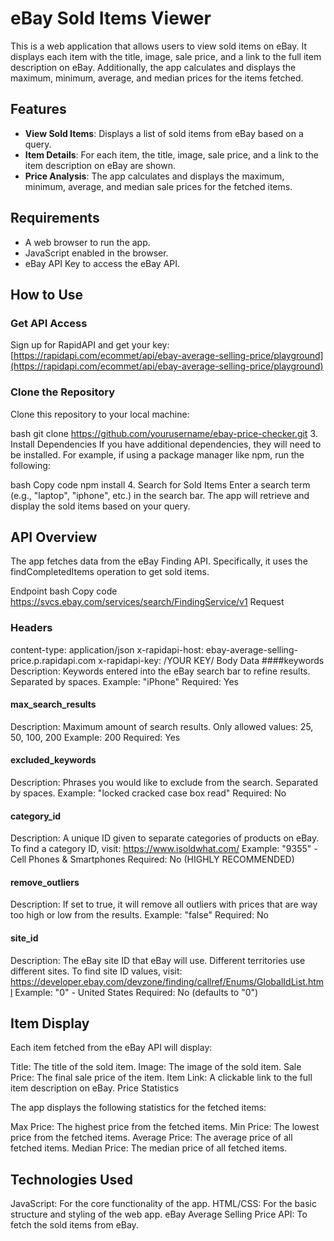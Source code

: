 # eBay Sold Items Viewer

This is a web application that allows users to view sold items on eBay. It displays each item with the title, image, sale price, and a link to the full item description on eBay. Additionally, the app calculates and displays the maximum, minimum, average, and median prices for the items fetched.

## Features

- **View Sold Items**: Displays a list of sold items from eBay based on a query.
- **Item Details**: For each item, the title, image, sale price, and a link to the item description on eBay are shown.
- **Price Analysis**: The app calculates and displays the maximum, minimum, average, and median sale prices for the fetched items.

## Requirements

- A web browser to run the app.
- JavaScript enabled in the browser.
- eBay API Key to access the eBay API.

## How to Use

###  Get API Access

Sign up for RapidAPI and get your key:  
[https://rapidapi.com/ecommet/api/ebay-average-selling-price/playground](https://rapidapi.com/ecommet/api/ebay-average-selling-price/playground)

###  Clone the Repository

Clone this repository to your local machine:

bash
git clone https://github.com/yourusername/ebay-price-checker.git
3. Install Dependencies
If you have additional dependencies, they will need to be installed. For example, if using a package manager like npm, run the following:

bash
Copy code
npm install
4. Search for Sold Items
Enter a search term (e.g., "laptop", "iphone", etc.) in the search bar. The app will retrieve and display the sold items based on your query.

## API Overview
The app fetches data from the eBay Finding API. Specifically, it uses the findCompletedItems operation to get sold items.

Endpoint
bash
Copy code
https://svcs.ebay.com/services/search/FindingService/v1
Request
### Headers
  content-type: application/json
  x-rapidapi-host: ebay-average-selling-price.p.rapidapi.com
  x-rapidapi-key: /YOUR KEY/
Body Data
####keywords
  Description: Keywords entered into the eBay search bar to refine results. Separated by spaces.
  Example: "iPhone"
  Required: Yes

#### max_search_results
  Description: Maximum amount of search results. Only allowed values: 25, 50, 100, 200
  Example: 200
  Required: Yes

#### excluded_keywords
  Description: Phrases you would like to exclude from the search. Separated by spaces.
  Example: "locked cracked case box read"
  Required: No

#### category_id
  Description: A unique ID given to separate categories of products on eBay. To find a category ID, visit: https://www.isoldwhat.com/
  Example: "9355" - Cell Phones & Smartphones
  Required: No (HIGHLY RECOMMENDED)

#### remove_outliers
  Description: If set to true, it will remove all outliers with prices that are way too high or low from the results.
  Example: "false"
  Required: No

#### site_id
  Description: The eBay site ID that eBay will use. Different territories use different sites. To find site ID values, visit: https://developer.ebay.com/devzone/finding/callref/Enums/GlobalIdList.html
  Example: "0" - United States
  Required: No (defaults to "0")

## Item Display
Each item fetched from the eBay API will display:

Title: The title of the sold item.
Image: The image of the sold item.
Sale Price: The final sale price of the item.
Item Link: A clickable link to the full item description on eBay.
Price Statistics

The app displays the following statistics for the fetched items:

Max Price: The highest price from the fetched items.
Min Price: The lowest price from the fetched items.
Average Price: The average price of all fetched items.
Median Price: The median price of all fetched items.

## Technologies Used
JavaScript: For the core functionality of the app.
HTML/CSS: For the basic structure and styling of the web app.
eBay Average Selling Price API: To fetch the sold items from eBay.



